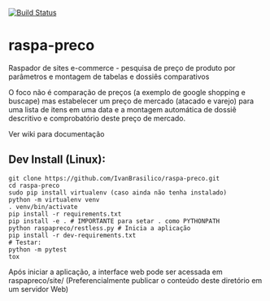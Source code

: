 [![Build Status](https://travis-ci.org/IvanBrasilico/raspa-preco.svg?branch=master)](https://travis-ci.org/IvanBrasilico/raspa-preco)

# raspa-preco
Raspador de sites e-commerce  - pesquisa de preço de produto por parâmetros e montagem de tabelas e dossiês comparativos

O foco não é comparação de preços (a exemplo de google shopping e buscape) mas estabelecer um preço de mercado (atacado e varejo) para uma lista de itens em uma data e a montagem automática de dossiê descritivo e comprobatório deste preço de mercado. 

Ver wiki para documentação

## Dev Install (Linux):

```
git clone https://github.com/IvanBrasilico/raspa-preco.git
cd raspa-preco
sudo pip install virtualenv (caso ainda não tenha instalado)
python -m virtualenv venv
. venv/bin/activate
pip install -r requirements.txt
pip install -e . # IMPORTANTE para setar . como PYTHONPATH
python raspapreco/restless.py # Inicia a aplicação
pip install -r dev-requirements.txt
# Testar:
python -m pytest
tox
```
Após iniciar a aplicação, a interface web pode ser acessada em raspapreco/site/ (Preferencialmente publicar o conteúdo deste diretório em um servidor Web)




